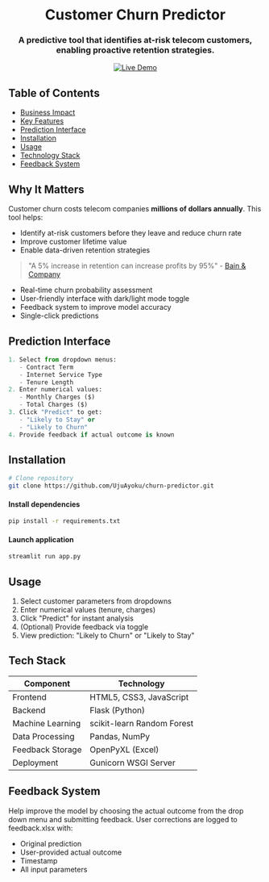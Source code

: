 <a id="readme-top"></a>

<div align="center">
  <h1>Customer Churn Predictor</h1>
  <h3>A predictive tool that identifies at-risk telecom customers, enabling proactive retention strategies.</h3>
  
[![Live Demo](https://img.shields.io/badge/Try-Live_Demo-green)]()

</div>

## Table of Contents
- [Business Impact](#business-impact)
- [Key Features](#key-features)
- [Prediction Interface](#prediction-interface)
- [Installation](#installation)
- [Usage](#usage)
- [Technology Stack](#technology-stack)
- [Feedback System](#feedback-system)

<a id="why-it-matters"></a>
## Why It Matters  

Customer churn costs telecom companies **millions of dollars annually**. This tool helps:
- Identify at-risk customers before they leave and reduce churn rate  
- Improve customer lifetime value
- Enable data-driven retention strategies

> "A 5% increase in retention can increase profits by 95%" - [Bain & Company](https://www.bain.com/insights/retaining-customers-is-the-real-challenge/)

<a id="key-features"></a>
- Real-time churn probability assessment
- User-friendly interface with dark/light mode toggle
- Feedback system to improve model accuracy
- Single-click predictions

<a id="prediction-interface"></a>
## Prediction Interface  

```python
1. Select from dropdown menus:
   - Contract Term
   - Internet Service Type
   - Tenure Length
2. Enter numerical values:
   - Monthly Charges ($)
   - Total Charges ($)
3. Click "Predict" to get:
   - "Likely to Stay" or 
   - "Likely to Churn"
4. Provide feedback if actual outcome is known
```

<a id="installation"></a>
## Installation  

```bash
# Clone repository
git clone https://github.com/UjuAyoku/churn-predictor.git
```
#### Install dependencies
```bash
pip install -r requirements.txt
```

#### Launch application
```bash
streamlit run app.py
```

<a id="usage"></a>
## Usage
1. Select customer parameters from dropdowns
2. Enter numerical values (tenure, charges)
3. Click "Predict" for instant analysis
4. (Optional) Provide feedback via toggle
5. View prediction: "Likely to Churn" or "Likely to Stay"

<a id="technology-stack"></a>
## Tech Stack
| Component | Technology |
|-----------|-------------|
| Frontend | HTML5, CSS3, JavaScript  |
| Backend | Flask (Python)  |
| Machine Learning | scikit-learn Random Forest |
| Data Processing | Pandas, NumPy |
| Feedback Storage | OpenPyXL (Excel) |
| Deployment | Gunicorn WSGI Server |

<a id="feedback-system"></a>
## Feedback System
Help improve the model by choosing the actual outcome from the drop down menu and submitting feedback.
User corrections are logged to feedback.xlsx with:
- Original prediction
- User-provided actual outcome
- Timestamp
- All input parameters
